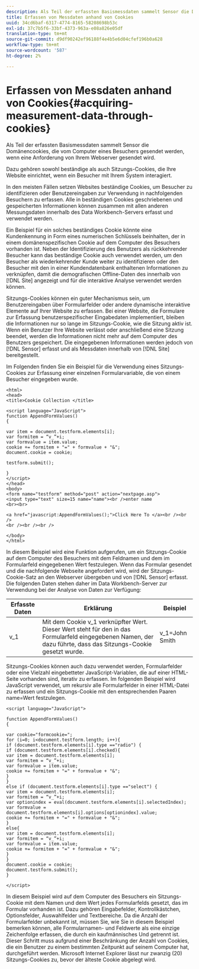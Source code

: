 ```yaml
---
description: Als Teil der erfassten Basismessdaten sammelt Sensor die Domänencookies, die vom Computer eines Besuchers gesendet werden, wenn eine Anforderung von Ihrem Webserver gesendet wird.
title: Erfassen von Messdaten anhand von Cookies
uuid: 34cd6baf-6317-4774-8165-58208698b53c
exl-id: 37c7b5f6-33bf-4373-963a-e08a826e05df
translation-type: tm+mt
source-git-commit: d9df90242ef96188f4e4b5e6d04cfef196b0a628
workflow-type: tm+mt
source-wordcount: '587'
ht-degree: 2%

---
```


# Erfassen von Messdaten anhand von Cookies{#acquiring-measurement-data-through-cookies}

Als Teil der erfassten Basismessdaten sammelt Sensor die Domänencookies, die vom Computer eines Besuchers gesendet werden, wenn eine Anforderung von Ihrem Webserver gesendet wird.

Dazu gehören sowohl beständige als auch Sitzungs-Cookies, die Ihre Website einrichtet, wenn ein Besucher mit Ihrem System interagiert.

In den meisten Fällen setzen Websites beständige Cookies, um Besucher zu identifizieren oder Benutzereingaben zur Verwendung in nachfolgenden Besuchern zu erfassen. Alle in beständigen Cookies geschriebenen und gespeicherten Informationen können zusammen mit allen anderen Messungsdaten innerhalb des Data Workbench-Servers erfasst und verwendet werden.

Ein Beispiel für ein solches beständiges Cookie könnte eine Kundenkennung in Form eines numerischen Schlüssels beinhalten, der in einem domänenspezifischen Cookie auf dem Computer des Besuchers vorhanden ist. Neben der Identifizierung des Benutzers als rückkehrender Besucher kann das beständige Cookie auch verwendet werden, um den Besucher als wiederkehrender Kunde weiter zu identifizieren oder den Besucher mit den in einer Kundendatenbank enthaltenen Informationen zu verknüpfen, damit die demografischen Offline-Daten des  innerhalb von [!DNL Site] angezeigt und für die interaktive Analyse verwendet werden können.

Sitzungs-Cookies können ein guter Mechanismus sein, um Benutzereingaben über Formularfelder oder andere dynamische interaktive Elemente auf Ihrer Website zu erfassen. Bei einer Website, die Formulare zur Erfassung benutzerspezifischer Eingabedaten implementiert, bleiben die Informationen nur so lange im Sitzungs-Cookie, wie die Sitzung aktiv ist. Wenn ein Benutzer Ihre Website verlässt oder anschließend eine Sitzung beendet, werden die Informationen nicht mehr auf dem Computer des Benutzers gespeichert. Die eingegebenen Informationen werden jedoch von [!DNL Sensor] erfasst und als Messdaten innerhalb von [!DNL Site] bereitgestellt.

Im Folgenden finden Sie ein Beispiel für die Verwendung eines Sitzungs-Cookies zur Erfassung einer einzelnen Formularvariable, die von einem Besucher eingegeben wurde.

```
<html> 
<head> 
<title>Cookie Collection </title> 
 
<script language="JavaScript"> 
function AppendFormValues() 
{ 
 
var item = document.testform.elements[i]; 
var formitem = “v_”+i; 
var formvalue = item.value; 
cookie += formitem + "=" + formvalue + "&"; 
document.cookie = cookie; 
 
testform.submit(); 
 
} 
</script> 
</head> 
<body> 
<form name="testform" method="post" action="nextpage.asp"> 
<input type="text" size=15 name="name"><br />enter name 
<br><br> 
 
<a href="javascript:AppendFormValues();">Click Here To </a><br /><br /> 
<br /><br /><br /> 
 
</body> 
</html> 
```

In diesem Beispiel wird eine Funktion aufgerufen, um ein Sitzungs-Cookie auf dem Computer des Besuchers mit dem Feldnamen und dem im Formularfeld eingegebenen Wert festzulegen. Wenn das Formular gesendet und die nachfolgende Webseite angefordert wird, wird der Sitzungs-Cookie-Satz an den Webserver übergeben und von [!DNL Sensor] erfasst. Die folgenden Daten stehen daher im Data Workbench-Server zur Verwendung bei der Analyse von Daten zur Verfügung:

| Erfasste Daten | Erklärung | Beispiel |
|---|---|---|
| v_1 | Mit dem Cookie v_1 verknüpfter Wert. Dieser Wert steht für den in das Formularfeld eingegebenen Namen, der dazu führte, dass das Sitzungs-Cookie gesetzt wurde. | v_1=John Smith |

Sitzungs-Cookies können auch dazu verwendet werden, Formularfelder oder eine Vielzahl eingebetteter JavaScript-Variablen, die auf einer HTML-Seite vorhanden sind, iterativ zu erfassen. Im folgenden Beispiel wird JavaScript verwendet, um rekursiv alle Formularfelder in einer HTML-Datei zu erfassen und ein Sitzungs-Cookie mit den entsprechenden Paaren name=Wert festzulegen.

```
<script language="JavaScript"> 
 
function AppendFormValues() 
{ 
 
var cookie="formcookie="; 
for (i=0; i<document.testform.length; i++){ 
if (document.testform.elements[i].type =="radio") {            
if (document.testform.elements[i].checked){ 
var item = document.testform.elements[i]; 
var formitem = “v_”+i; 
var formvalue = item.value; 
cookie += formitem + "=" + formvalue + "&"; 
} 
} 
else if (document.testform.elements[i].type =="select") { 
var item = document.testform.elements[i]; 
var formitem = “v_”+i; 
var optionindex = eval(document.testform.elements[i].selectedIndex); 
var formvalue = document.testform.elements[i].options[optionindex].value;             
cookie += formitem + "=" + formvalue + "&"; 
} 
else{ 
var item = document.testform.elements[i]; 
var formitem = “v_”+i; 
var formvalue = item.value; 
cookie += formitem + "=" + formvalue + "&"; 
} 
} 
document.cookie = cookie; 
document.testform.submit(); 
} 
 
</script>
```

In diesem Beispiel wird auf dem Computer des Besuchers ein Sitzungs-Cookie mit dem Namen und dem Wert jedes Formularfelds gesetzt, das im Formular vorhanden ist. Dazu gehören Eingabefelder, Kontrollkästchen, Optionsfelder, Auswahlfelder und Textbereiche. Da die Anzahl der Formularfelder unbekannt ist, müssen Sie, wie Sie in diesem Beispiel bemerken können, alle Formularnamen- und Feldwerte als eine einzige Zeichenfolge erfassen, die durch ein kaufmännisches Und getrennt ist. Dieser Schritt muss aufgrund einer Beschränkung der Anzahl von Cookies, die ein Benutzer zu einem bestimmten Zeitpunkt auf seinem Computer hat, durchgeführt werden. Microsoft Internet Explorer lässt nur zwanzig (20) Sitzungs-Cookies zu, bevor der älteste Cookie abgelegt wird.
